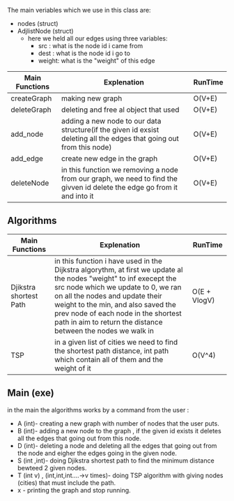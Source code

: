 The main veriables which we use in this class are:
  - nodes (struct)
  - AdjlistNode (struct)
    - here we held all our edges using three variables:
      - src : what is the node id i came from
      - dest : what is the node id i go to
      - weight: what is the "weight" of this edge

|Main Functions|Explenation|RunTime|
|---|---|---|
|createGraph| making new graph |O(V+E)
|deleteGraph| deleting and free al object that used |O(V+E)
|add_node| adding a new node to our data structure(if the given id exsist deleting all the edges that going out from this node)|O(V+E)
|add_edge| create new edge in the graph|O(V+E)
|deleteNode| in this function we removing a node from our graph, we need to find the givven id delete the edge go from it and into it|O(V+E)


## Algorithms
   
|Main Functions|Explenation|RunTime|
|---|---|---|
|Djikstra shortest Path| in this function i have used in the Dijkstra algorythm, at first we update al the nodes "weight" to inf execept the src node which we update to 0, we ran on all the nodes and update their weight to the min, and also saved the prev node of each node in the shortest path in aim to return the distance between the nodes we walk in |O(E + VlogV)
|TSP| in a given list of cities we need to find the shortest path distance, int path which contain all of them and the weight of it|O(V^4)

## Main (exe)

in the main the algorithms works by a command from the user :
 * A (int)- creating a new graph with number of nodes that the user puts. 
 * B (int)- adding a new node to the graph , if the given id exists it deletes all the edges that going out from this node.
 * D (int)- deleting a node and deleting all the edges that going out from the node and eigher the edges going in the given node.
 * S (int ,int)- doing Djikstra shortest path to find the minimum distance bewteed 2 given nodes.
 * T (int v) , (int,int,int....->v times)- doing TSP algorithm with giving nodes (cities) that must include the path.
 * x - printing the graph and stop running.

